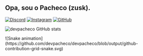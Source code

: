 ##   Opa, sou o Pacheco (zusk).

[![Discord](https://img.shields.io/badge/Discord-7289DA?style=for-the-badge&logo=discord&logoColor=white)](https://discord.com/channels/@me/943703827532632105)
[![Instagram](https://img.shields.io/badge/Instagram-E4405F?style=for-the-badge&logo=instagram&logoColor=white)](https://www.instagram.com/pachecao/)
[![GitHub](https://img.shields.io/badge/GitHub-100000?style=for-the-badge&logo=github&logoColor=white)](github.com/devpacheco/)


![devpacheco GitHub stats](https://github-readme-stats.vercel.app/api?username=devpacheco&show_icons=true&theme=radical)
<div>
 ![Snake animation](https://github.com/devpacheco/devpacheco/blob/output/github-contribution-grid-snake.svg)
<div>
